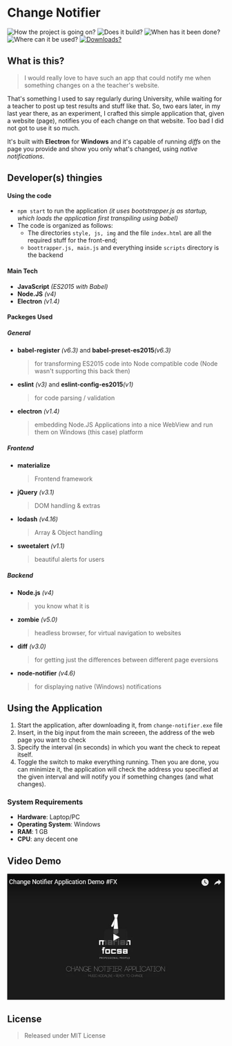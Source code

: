 # Change Notifier
<!-- badge -->
![How the project is going on?](https://img.shields.io/badge/status-abandoned😣-red.svg)
![Does it build?](https://img.shields.io/badge/build-passing😍-brightgreen.svg)
![When has it been done?](https://img.shields.io/badge/year-2016-lightgrey.svg)
![Where can it be used?](https://img.shields.io/badge/platform-windows💻-blue.svg)
[![Downloads?](https://img.shields.io/badge/download-exe👏-blue.svg)](https://github.com/marianfx/change-notifier/archive/master.zip)
<!-- endbadge -->

## What is this?
> I  would really love to have such an app that could notify me when something changes on a the teacher's website.

That's something I used to say regularly during University, while waiting for a teacher to post up test results and stuff like that. So, two ears later, in my last year there, as an experiment, I crafted this simple application that, given a website (page), notifies you of each change on that website. Too bad I did not got to use it so much.

It's built with **Electron** for **Windows** and it's capable of running _diffs_ on the page you provide and show you only what's changed, using _native notifications_. 

## Developer(s) thingies

#### Using the code
- `npm start` to run the application _(it uses bootstrapper.js as startup, which loads the application first transpiling using babel)_
- The code is organized as follows:
    - The directories `style, js, img` and the file `index.html` are all the required stuff for the front-end;
    - `boottrapper.js, main.js` and everything inside `scripts` directory is the backend

#### Main Tech
- **JavaScript** _(ES2015 with Babel)_
- **Node.JS** _(v4)_
- **Electron** _(v1.4)_

#### Packeges Used
##### General
- **babel-register** _(v6.3)_ and **babel-preset-es2015**_(v6.3)_
    > for transforming ES2015 code into Node compatible code (Node wasn't supporting this back then) 
- **eslint** _(v3)_ and **eslint-config-es2015**_(v1)_
    > for code parsing / validation
- **electron** _(v1.4)_
    > embedding Node.JS Applications into a nice WebView and run them on Windows (this case) platform
##### Frontend
- **materialize**
    > Frontend framework
- **jQuery** _(v3.1)_
    > DOM handling & extras
- **lodash** _(v4.16)_
    > Array  & Object handling
- **sweetalert** _(v1.1)_
    >  beautiful alerts for users
##### Backend
- **Node.js** _(v4)_
    > you know what it is
- **zombie** _(v5.0)_
    > headless browser, for virtual navigation to websites
- **diff** _(v3.0)_
    > for getting just the differences between different page eversions
- **node-notifier** _(v4.6)_
    > for displaying native (Windows) notifications

## Using the Application
1. Start the application, after downloading it, from `change-notifier.exe` file
2. Insert, in the big input from the main screeen, the address of the web page you want to check
3. Specify the interval (in seconds) in which you want the check to repeat itself.
4. Toggle the switch to make everything running. Then you are done, you can minimize it, the application will check the address you specified at the given interval and will notify you if something changes (and what changes).

### System Requirements
- **Hardware**: Laptop/PC
- **Operating System**: Windows
- **RAM**: 1 GB
- **CPU**: any decent one


## Video Demo
[![Demo video](/img/preview.jpg)](https://www.youtube.com/watch?v=fPaP4FSLEfc)

## License
> Released under MIT License